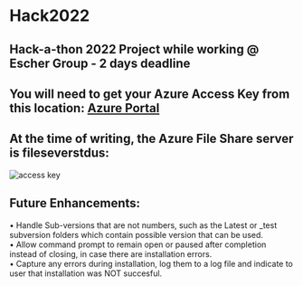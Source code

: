 # Hack2022
## Hack-a-thon 2022 Project while working @ Escher Group - 2 days deadline

## You will need to get your Azure Access Key from this location: [Azure Portal](https://azure.microsoft.com/en-us/get-started/azure-portal/)

## At the time of writing, the Azure File Share server is fileseverstdus:
![access key](https://user-images.githubusercontent.com/14348712/181669025-1b806aeb-b792-4c36-ac93-f5e9384db406.png)

## Future Enhancements:
• Handle Sub-versions that are not numbers, such as the Latest or _test subversion folders which contain possible version that can be used. <br />
• Allow command prompt to remain open or paused after completion instead of closing, in case there are installation errors. <br />
• Capture any errors during installation, log them to a log file and indicate to user that installation was NOT succesful. <br />
